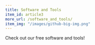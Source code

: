 ```yaml
---
title: Software and Tools 
item_id: article3
more_url: /software_and_tools/
item_img: "/images/github-big-img.png"
---
```

Check out our free software and tools!


